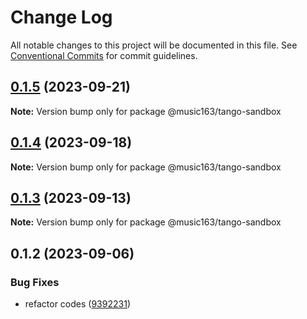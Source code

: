 # Change Log

All notable changes to this project will be documented in this file.
See [Conventional Commits](https://conventionalcommits.org) for commit guidelines.

## [0.1.5](https://github.com/netease/tango/compare/@music163/tango-sandbox@0.1.4...@music163/tango-sandbox@0.1.5) (2023-09-21)

**Note:** Version bump only for package @music163/tango-sandbox

## [0.1.4](https://github.com/netease/tango/compare/@music163/tango-sandbox@0.1.3...@music163/tango-sandbox@0.1.4) (2023-09-18)

**Note:** Version bump only for package @music163/tango-sandbox

## [0.1.3](https://github.com/netease/tango/compare/@music163/tango-sandbox@0.1.2...@music163/tango-sandbox@0.1.3) (2023-09-13)

**Note:** Version bump only for package @music163/tango-sandbox

## 0.1.2 (2023-09-06)

### Bug Fixes

- refactor codes ([9392231](https://github.com/netease/tango/commit/9392231414fa1f992e206804549367c5bfee52cb))
